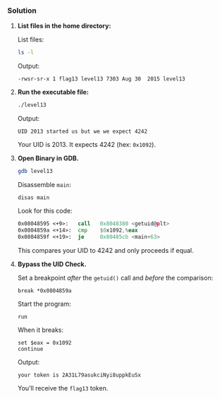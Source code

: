 ### Solution

1. **List files in the home directory:**

	List files:

	```bash
	ls -l
	```

	Output:

	```
	-rwsr-sr-x 1 flag13 level13 7303 Aug 30  2015 level13
	```

2. **Run the executable file:**

	```bash
	./level13
	```

	Output:

	```
	UID 2013 started us but we we expect 4242
	```

	Your UID is 2013. It expects 4242 (hex: `0x1092`).

3. **Open Binary in GDB.**

	```bash
	gdb level13
	```

	Disassemble `main`:

	```gdb
	disas main
	```

	Look for this code:

	```asm
	0x08048595 <+9>:   call   0x8048380 <getuid@plt>
	0x0804859a <+14>:  cmp    $0x1092,%eax
	0x0804859f <+19>:  je     0x80485cb <main+63>
	```

	This compares your UID to 4242 and only proceeds if equal.

4. **Bypass the UID Check.**

	Set a breakpoint *after* the `getuid()` call and *before* the comparison:

	```gdb
	break *0x0804859a
	```

	Start the program:

	```gdb
	run
	```

	When it breaks:

	```gdb
	set $eax = 0x1092
	continue
	```

	Output:

	```
	your token is 2A31L79asukciNyi8uppkEuSx
	```

	You’ll receive the `flag13` token.
